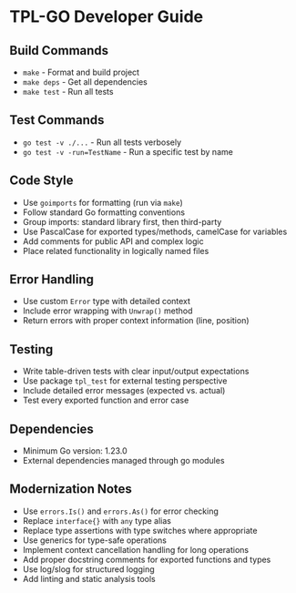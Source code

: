 # TPL-GO Developer Guide

## Build Commands
- `make` - Format and build project
- `make deps` - Get all dependencies
- `make test` - Run all tests

## Test Commands
- `go test -v ./...` - Run all tests verbosely
- `go test -v -run=TestName` - Run a specific test by name

## Code Style
- Use `goimports` for formatting (run via `make`)
- Follow standard Go formatting conventions
- Group imports: standard library first, then third-party
- Use PascalCase for exported types/methods, camelCase for variables
- Add comments for public API and complex logic
- Place related functionality in logically named files

## Error Handling
- Use custom `Error` type with detailed context
- Include error wrapping with `Unwrap()` method
- Return errors with proper context information (line, position)

## Testing
- Write table-driven tests with clear input/output expectations
- Use package `tpl_test` for external testing perspective
- Include detailed error messages (expected vs. actual)
- Test every exported function and error case

## Dependencies
- Minimum Go version: 1.23.0
- External dependencies managed through go modules

## Modernization Notes
- Use `errors.Is()` and `errors.As()` for error checking
- Replace `interface{}` with `any` type alias
- Replace type assertions with type switches where appropriate
- Use generics for type-safe operations
- Implement context cancellation handling for long operations
- Add proper docstring comments for exported functions and types
- Use log/slog for structured logging
- Add linting and static analysis tools
